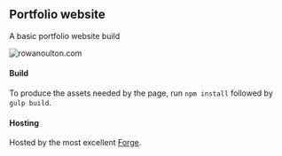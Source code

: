 ## Portfolio website

A basic portfolio website build

![rowanoulton.com](http://i.imgur.com/uMItZMB.png)

#### Build

To produce the assets needed by the page, run `npm install` followed by `gulp build`.

#### Hosting

Hosted by the most excellent [Forge](https://getforge.com/).